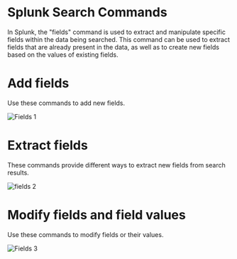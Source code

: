 # Splunk Search Commands


In Splunk, the "fields" command is used to extract and manipulate specific fields within the data being searched. This command can be used to extract fields that are already present in the data, as well as to create new fields based on the values of existing fields.


# Add fields
Use these commands to add new fields.

![Fields 1](https://user-images.githubusercontent.com/61907439/213928122-1101b70b-9635-4ad9-9fd6-16993b2c08c5.png)


# Extract fields
These commands provide different ways to extract new fields from search results.

![fields 2](https://user-images.githubusercontent.com/61907439/213928152-2dac19b6-5371-4df8-8312-b723dcdbd299.png)


# Modify fields and field values
Use these commands to modify fields or their values.

![Fields 3](https://user-images.githubusercontent.com/61907439/213928155-8f4be529-e652-43cf-bce7-73201b75b1a2.png)
